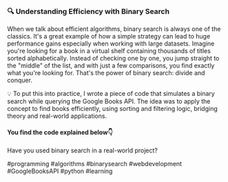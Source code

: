 ### 🔍 Understanding Efficiency with Binary Search
When we talk about efficient algorithms, binary search is always one of the classics. It's a great example of how a simple strategy can lead to huge performance gains especially when working with large datasets.
Imagine you're looking for a book in a virtual shelf containing thousands of titles sorted alphabetically. Instead of checking one by one, you jump straight to the "middle" of the list, and with just a few comparisons, you find exactly what you're looking for. That's the power of binary search: divide and conquer.

💡 To put this into practice, I wrote a piece of code that simulates a binary search while querying the Google Books API. The idea was to apply the concept to find books efficiently, using sorting and filtering logic, bridging theory and real-world applications.
#### You find the code explained below👇
Have you used binary search in a real-world project?

#programming #algorithms #binarysearch #webdevelopment #GoogleBooksAPI #python #learning

